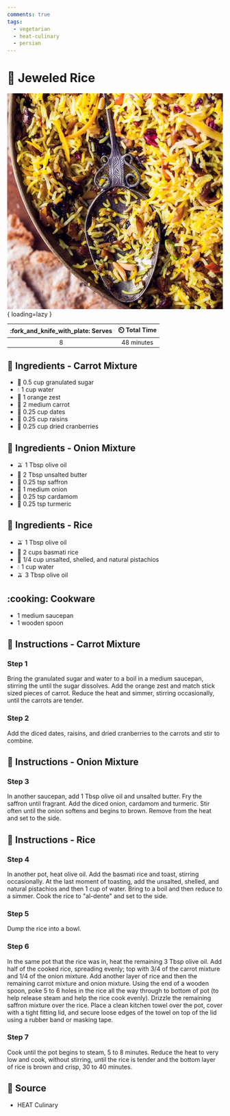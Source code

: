 ```yaml
---
comments: true
tags:
  - vegetarian
  - heat-culinary
  - persian
---
```

# :rice: Jeweled Rice

![Jeweled Rice][1]{ loading=lazy }

| :fork_and_knife_with_plate: Serves | :timer_clock: Total Time |
|:----------------------------------:|:-----------------------: |
| 8 | 48 minutes |

## :salt: Ingredients - Carrot Mixture

- :candy: 0.5 cup granulated sugar
- :droplet: 1 cup water
- :tangerine: 1 orange zest
- :carrot: 2 medium carrot
- :grapes: 0.25 cup dates
- :grapes: 0.25 cup raisins
- :cherries: 0.25 cup dried cranberries

## :salt: Ingredients - Onion Mixture

- :olive: 1 Tbsp olive oil
- :butter: 2 Tbsp unsalted butter
- :tulip: 0.25 tsp saffron
- :onion: 1 medium onion
- :herb: 0.25 tsp cardamom
- :herb: 0.25 tsp turmeric

## :salt: Ingredients - Rice

- :olive: 1 Tbsp olive oil
- :rice: 2 cups basmati rice
- :chestnut: 1/4 cup unsalted, shelled, and natural pistachios
- :droplet: 1 cup water
- :olive: 3 Tbsp olive oil

## :cooking: Cookware

- 1 medium saucepan
- 1 wooden spoon

## :pencil: Instructions - Carrot Mixture

### Step 1

Bring the granulated sugar and water to a boil in a medium saucepan, stirring the until the sugar dissolves. Add the
orange zest and match stick sized pieces of carrot. Reduce the heat and simmer, stirring occasionally, until the carrots
are tender.

### Step 2

Add the diced dates, raisins, and dried cranberries to the carrots and stir to combine.

## :pencil: Instructions - Onion Mixture

### Step 3

In another saucepan, add 1 Tbsp olive oil and unsalted butter. Fry the saffron until fragrant. Add the diced onion,
cardamom and turmeric. Stir often until the onion softens and begins to brown. Remove from the heat and set to the side.

## :pencil: Instructions - Rice

### Step 4

In another pot, heat olive oil. Add the basmati rice and toast, stirring occasionally. At the last moment of toasting,
add the unsalted, shelled, and natural pistachios and then 1 cup of water. Bring to a boil and then reduce to a simmer. Cook the
rice to "al-dente" and set to the side.

### Step 5

Dump the rice into a bowl.

### Step 6

In the same pot that the rice was in, heat the remaining 3 Tbsp olive oil. Add half of the cooked rice, spreading
evenly; top with 3/4 of the carrot mixture and 1/4 of the onion mixture. Add another layer of rice and then the
remaining carrot mixture and onion mixture. Using the end of a wooden spoon, poke 5 to 6 holes in the rice all the way
through to bottom of pot (to help release steam and help the rice cook evenly). Drizzle the remaining saffron mixture
over the rice. Place a clean kitchen towel over the pot, cover with a tight fitting lid, and secure loose edges of the
towel on top of the lid using a rubber band or masking tape.

### Step 7

Cook until the pot begins to steam, 5 to 8 minutes. Reduce the heat to very low and cook, without stirring, until the
rice is tender and the bottom layer of rice is brown and crisp, 30 to 40 minutes.

## :link: Source

- HEAT Culinary

[1]: <../assets/images/jeweled-rice.jpg>
